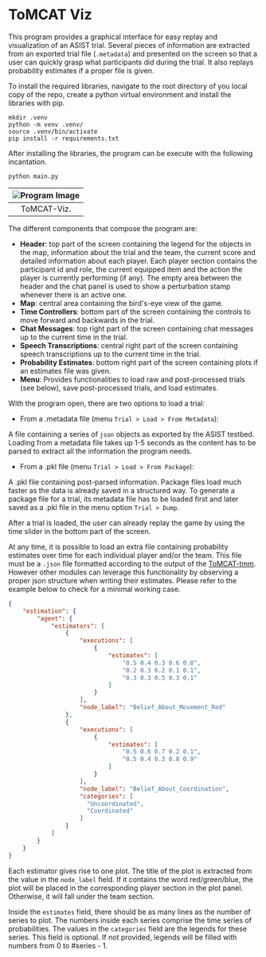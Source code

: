 # ToMCAT Viz

This program provides a graphical interface for easy replay and visualization of an ASIST trial. Several pieces of information are extracted from an exported trial file (`.metadata`) and presented on the screen so that a user can quickly grasp what participants did during the trial. It also replays probability estimates if a proper file is given. 

To install the required libraries, navigate to the root directory of you local copy of the repo, create a python virtual environment and install the libraries with pip.

```
mkdir .venv
python -m venv .venv/
source .venv/bin/activate
pip install -r requirements.txt
```

After installing the libraries, the program can be execute with the following incantation.

```
python main.py
```

| ![Program Image](https://github.com/paulosoaresua/tomcat-viz/blob/main/tomcat_viz/Resources/Images/Gameplays/Gameplay.png?raw=true) |
|:--:|
|ToMCAT-Viz.|

The different components that compose the program are:

- **Header**: top part of the screen containing the legend for the objects in the map, information about the trial and the team, the current score and detailed information about each player. Each player section contains the participant id and role, the current equipped item and the action the player is currently performing (if any). The empty area between the header and the chat panel is used to show a perturbation stamp whenever there is an active one.
- **Map**: central area containing the bird's-eye view of the game.
- **Time Controllers**: bottom part of the screen containing the controls to move forward and backwards in the trial.
- **Chat Messages**: top right part of the screen containing chat messages up to the current time in the trial.
- **Speech Transcriptions**: central right part of the screen containing speech transcriptions up to the current time in the trial.
- **Probability Estimates**: bottom right part of the screen containing plots if an estimates file was given.
- **Menu**: Provides functionalities to load raw and post-processed trials (see below), save post-processed trials, and load estimates.

With the program open, there are two options to load a trial: 

- From a .metadata file (menu `Trial > Load > From Metadata`):

A file containing a series of `json` objects as exported by the ASIST testbed. Loading from a metadata file takes up 1-5 seconds as the content has to be parsed to extract all the information the program needs. 

- From a .pkl file (menu `Trial > Load > From Package`):  

 A .pkl file containing post-parsed information. Package files load much faster as the data is already saved in a structured way. To generate a package file for a trial, its metadata file has to be loaded first and later saved as a .pkl file in the menu option `Trial > Dump`.
 

After a trial is loaded, the user can already replay the game by using the time slider in the bottom part of the screen. 

At any time, it is possible to load an extra file containing probability estimates over time for each individual player and/or the team. This file must be a `.json` file formatted according to the output of the [ToMCAT-tmm](https://github.com/ml4ai/tomcat-tmm). However other modules can leverage this functionality by observing a proper json structure when writing their estimates. Please refer to the example below to check for a minimal working case.


```json
{
    "estimation": {
        "agent": {
            "estimators": [
                {
                    "executions": [
                        {
                            "estimates": [
                                "0.5 0.4 0.3 0.6 0.8",
                                "0.2 0.3 0.2 0.1 0.1",
                                "0.3 0.3 0.5 0.3 0.1"
                            ]
                        }
                    ],                    
                    "node_label": "Belief_About_Movement_Red"
                },
                {
                    "executions": [
                        {
                            "estimates": [
                                "0.5 0.6 0.7 0.2 0.1",
                                "0.5 0.4 0.3 0.8 0.9"
                            ]
                        }
                    ],                    
                    "node_label": "Belief_About_Coordination",
                    "categories": [
                      "Uncoordinated",
                      "Coordinated"
                    ]
                }
            ]
        }
    }
}
```

Each estimator gives rise to one plot. The title of the plot is extracted from the value in the `node_label` field. If it contains the word red/green/blue, the plot will be placed in the corresponding player section in the plot panel. Otherwise, it will fall under the team section. 

Inside the `estimates` field, there should be as many lines as the number of series to plot. The numbers inside each series comprise the time series of probabilities. The values in the `categories` field are the legends for these series. This field is optional. If not provided, legends will be filled with numbers from 0 to #series - 1.  




